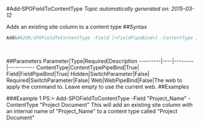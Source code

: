 #Add&#8209;SPOFieldToContentType
*Topic automatically generated on: 2015-03-12*

Adds an existing site column to a content type
##Syntax
```powershell
Add&#8209;SPOFieldToContentType -Field [<FieldPipeBind>] -ContentType [<ContentTypePipeBind>] [-Required [<SwitchParameter>]] [-Hidden [<SwitchParameter>]] [-Web [<WebPipeBind>]]
```
&nbsp;

##Parameters
Parameter|Type|Required|Description
---------|----|--------|-----------
ContentType|ContentTypePipeBind|True|
Field|FieldPipeBind|True|
Hidden|SwitchParameter|False|
Required|SwitchParameter|False|
Web|WebPipeBind|False|The web to apply the command to. Leave empty to use the current web.
##Examples

###Example 1
    PS:> Add-SPOFieldToContentType -Field "Project_Name" -ContentType "Project Document"
This will add an existing site column with an internal name of "Project_Name" to a content type called "Project Document"
